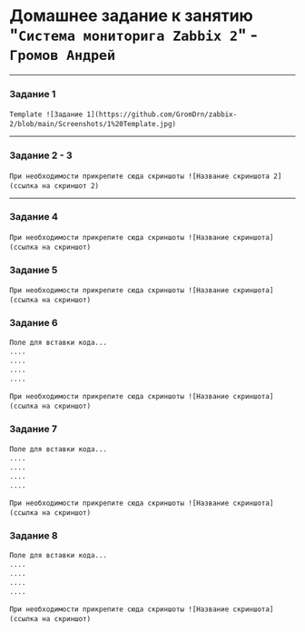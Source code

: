 # Домашнее задание к занятию "`Система мониторига Zabbix 2`" - `Громов Андрей`

---

### Задание 1

`Template
![Задание 1](https://github.com/GromDrn/zabbix-2/blob/main/Screenshots/1%20Template.jpg)`

---

### Задание 2 - 3


`При необходимости прикрепитe сюда скриншоты
![Название скриншота 2](ссылка на скриншот 2)`


---

### Задание 4


`При необходимости прикрепитe сюда скриншоты
![Название скриншота](ссылка на скриншот)`

### Задание 5

`При необходимости прикрепитe сюда скриншоты
![Название скриншота](ссылка на скриншот)`

### Задание 6

```
Поле для вставки кода...
....
....
....
....
``` 

`При необходимости прикрепитe сюда скриншоты
![Название скриншота](ссылка на скриншот)`

### Задание 7

```
Поле для вставки кода...
....
....
....
....
``` 

`При необходимости прикрепитe сюда скриншоты
![Название скриншота](ссылка на скриншот)`

### Задание 8

```
Поле для вставки кода...
....
....
....
....
``` 

`При необходимости прикрепитe сюда скриншоты
![Название скриншота](ссылка на скриншот)`


